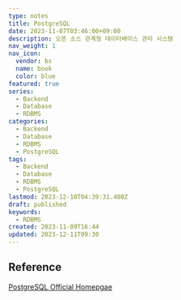 ```yaml
---
type: notes
title: PostgreSQL
date: 2023-11-07T03:46:00+09:00
description: 오픈 소스 관계형 데이터베이스 관리 시스템
nav_weight: 1
nav_icon:
  vendor: bs
  name: book
  color: blue
featured: true
series:
  - Backend
  - Database
  - RDBMS
categories:
  - Backend
  - Database
  - RDBMS
  - PostgreSQL
tags:
  - Backend
  - Database
  - RDBMS
  - PostgreSQL
lastmod: 2023-12-10T04:39:31.480Z
draft: published
keywords:
  - RDBMS
created: 2023-11-09T16:44
updated: 2023-12-11T09:30
---
```


## Reference

[PostgreSQL Official Homepgae](https://www.postgresql.org/)
